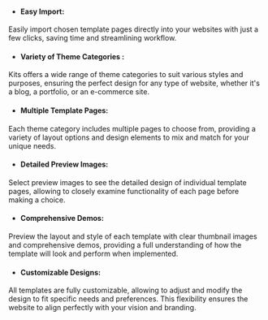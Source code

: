  
 * #### Easy Import:
Easily import chosen template pages directly into your websites with just a few clicks, saving time and streamlining workflow.
* #### Variety of Theme Categories :
Kits offers a wide range of theme categories to suit various styles and purposes, ensuring the perfect design for any type of website, whether it's a blog, a portfolio, or an e-commerce site.
* #### Multiple Template Pages: 
Each theme category includes multiple pages to choose from, providing a variety of layout options and design elements to mix and match for your unique needs.
* ####  Detailed Preview Images: 
Select preview images to see the detailed design of individual template pages, allowing to closely examine functionality of each page before making a choice.
* #### Comprehensive Demos:
Preview the layout and style of each template with clear thumbnail images and comprehensive demos, providing a full understanding of how the template will look and perform when implemented.
* #### Customizable Designs:
All templates are fully customizable, allowing to adjust and modify the design to fit specific needs and preferences. This flexibility ensures the website to align perfectly with your vision and branding.
